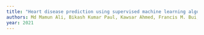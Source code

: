 ```yaml
---
title: "Heart disease prediction using supervised machine learning algorithms: Performance analysis and comparison"
authors: Md Mamun Ali, Bikash Kumar Paul, Kawsar Ahmed, Francis M. Bui, Julian M.W. Quinn, Mohammad Ali Moni
year: 2021
---
```



